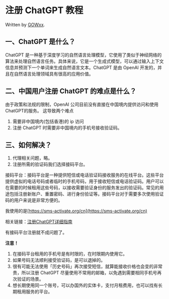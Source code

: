 # 注册 ChatGPT 教程

Written by [GOWxx](https://github.com/GOWxx).

## 一、ChatGPT 是什么？

ChatGPT 是一种基于深度学习的自然语言处理模型，它使用了类似于神经网络的算法来处理自然语言任务。具体来说，它是一个生成式模型，可以通过输入上下文信息并预测下一个单词来生成自然语言文本。ChatGPT 是由 OpenAI 开发的，并且在自然语言处理领域具有很高的应用价值。

## 二、中国用户注册 ChatGPT 的难点是什么？

由于政策和法规的限制，OpenAI 公司目前没有直接在中国境内提供访问和使用ChatGPT的服务。
这导致两个难点
1. 需要非中国境内(包括香港)的 ip 访问
2. 注册 ChatGPT 时需要非中国境内的手机号接收验证码。

## 三、如何解决？

1. 代理相关问题，略。
2. 注册所需的验证码我们选择接码平台。

接码平台：接码平台是一种提供短信或电话验证码接收服务的在线平台。这些平台提供虚拟的电话号码或者临时的手机号码，用于接收短信或电话验证码。用户可以在需要的时候租用这些号码，以接收需要验证身份的服务发出的验证码。常见的用途包括注册新账户、重置密码、进行身份验证等。接码平台对于需要多次使用验证码的用户来说是非常方便的。

我使用的是[https://sms-activate.org/cn](https://sms-activate.org/cn)

相关链接：[注册ChatGPT详细指南](https://sms-activate.org/cn/info/ChatGPT)

有接码平台注册就不成问题了。

**注意！**
1. 在接码平台租用的手机号是有时限的，在时限期内使用它。
2. 如果号码无法顺利接受验证码，是可以退掉的。
3. 很有可能无法使用「历史号码」再次接受短信，就算能接收价格也会变的非常贵，所以注册 ChatGPT 尽量使用不常用的邮箱，以免遇到需要相同手机号再次验证的场景。
4. 想长期使用同一个账号，可以办国外的实体卡，支付月租费用，也可以找有长期租用服务的平台。